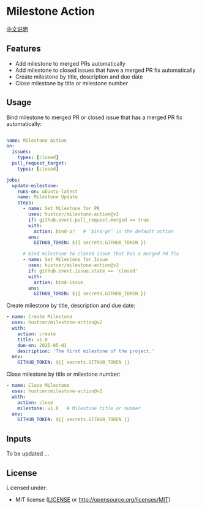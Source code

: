 # Milestone Action

[中文说明](README.zh-CN.md)

## Features

- Add milestone to merged PRs automatically
- Add milestone to closed issues that have a merged PR fix automatically
- Create milestone by title, description and due date
- Close milestone by title or milestone number

## Usage

Bind milestone to merged PR or closed issue that has a merged PR fix automatically:

```yaml

name: Milestone Action
on:
  issues:
    types: [closed]
  pull_request_target:
    types: [closed]

jobs:
  update-milestone:
    runs-on: ubuntu-latest
    name: Milestone Update
    steps:
      - name: Set Milestone for PR
        uses: hustcer/milestone-action@v2
        if: github.event.pull_request.merged == true
        with:
          action: bind-pr   # `bind-pr` is the default action
        env:
          GITHUB_TOKEN: ${{ secrets.GITHUB_TOKEN }}

      # Bind milestone to closed issue that has a merged PR fix
      - name: Set Milestone for Issue
        uses: hustcer/milestone-action@v2
        if: github.event.issue.state == 'closed'
        with:
          action: bind-issue
        env:
          GITHUB_TOKEN: ${{ secrets.GITHUB_TOKEN }}
```

Create milestone by title, description and due date:

```yaml
- name: Create Milestone
  uses: hustcer/milestone-action@v2
  with:
    action: create
    title: v1.0
    due-on: 2025-05-01
    description: 'The first milestone of the project.'
  env:
    GITHUB_TOKEN: ${{ secrets.GITHUB_TOKEN }}
```

Close milestone by title or milestone number:

```yaml
- name: Close Milestone
  uses: hustcer/milestone-action@v2
  with:
    action: close
    milestone: v1.0   # Milestone title or number
  env:
    GITHUB_TOKEN: ${{ secrets.GITHUB_TOKEN }}
```

## Inputs

To be updated ...

## License

Licensed under:

- MIT license ([LICENSE](LICENSE) or http://opensource.org/licenses/MIT)
